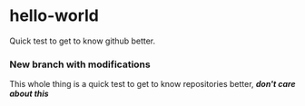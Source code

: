 # hello-world
Quick test to get to know github better.

### New branch with modifications

This whole thing is a quick test to get to know repositories better, ***don't care about this***
